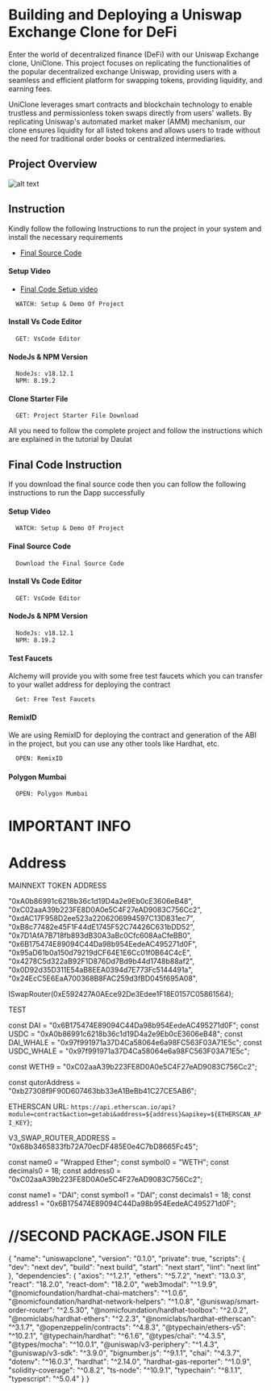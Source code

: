 
# Building and Deploying a Uniswap Exchange Clone for DeFi

Enter the world of decentralized finance (DeFi) with our Uniswap Exchange clone, UniClone. This project focuses on replicating the functionalities of the popular decentralized exchange Uniswap, providing users with a seamless and efficient platform for swapping tokens, providing liquidity, and earning fees.

UniClone leverages smart contracts and blockchain technology to enable trustless and permissionless token swaps directly from users' wallets. By replicating Uniswap's automated market maker (AMM) mechanism, our clone ensures liquidity for all listed tokens and allows users to trade without the need for traditional order books or centralized intermediaries.

## Project Overview

![alt text](https://www.daulathussain.com/wp-content/uploads/2023/04/Uniswap-clone.jpg)

## Instruction

Kindly follow the following Instructions to run the project in your system and install the necessary requirements


- [Final Source Code](https://www.theblockchaincoders.com/sourceCode/build-uniswap-dapp-project-source-code)

#### Setup Video
- [Final Code Setup video](https://youtu.be/NAuuGa_7oro?si=hHXzjfPR_mPQx78p)

```https://code.visualstudio.com/download
  WATCH: Setup & Demo Of Project
```

#### Install Vs Code Editor

```https://code.visualstudio.com/download
  GET: VsCode Editor
```

#### NodeJs & NPM Version

```https://nodejs.org/en/download
  NodeJs: v18.12.1
  NPM: 8.19.2
```

#### Clone Starter File

```https://github.com/daulathussain/Airdrop-Crypto-Starter-File
  GET: Project Starter File Download
```


All you need to follow the complete project and follow the instructions which are explained in the tutorial by Daulat

## Final Code Instruction

If you download the final source code then you can follow the following instructions to run the Dapp successfully

#### Setup Video

```https://code.visualstudio.com/download
  WATCH: Setup & Demo Of Project
```

#### Final Source Code

```https://www.theblockchaincoders.com/SourceCode
  Download the Final Source Code
```

#### Install Vs Code Editor

```https://code.visualstudio.com/download
  GET: VsCode Editor
```

#### NodeJs & NPM Version

```https://nodejs.org/en/download
  NodeJs: v18.12.1
  NPM: 8.19.2
```


#### Test Faucets

Alchemy will provide you with some free test faucets which you can transfer to your wallet address for deploying the contract

```https://www.alchemy.com/faucets
  Get: Free Test Faucets
```

#### RemixID

We are using RemixID for deploying the contract and generation of the ABI in the project, but you can use any other tools like Hardhat, etc.

```https://remix-project.org
  OPEN: RemixID
```

#### Polygon Mumbai

```https://mumbai.polygonscan.com/
  OPEN: Polygon Mumbai
```


# IMPORTANT INFO

# Address

MAINNEXT TOKEN ADDRESS

"0xA0b86991c6218b36c1d19D4a2e9Eb0cE3606eB48",
"0xC02aaA39b223FE8D0A0e5C4F27eAD9083C756Cc2",
"0xdAC17F958D2ee523a2206206994597C13D831ec7",
"0xB8c77482e45F1F44dE1745F52C74426C631bDD52",
"0x7D1AfA7B718fb893dB30A3aBc0Cfc608AaCfeBB0",
"0x6B175474E89094C44Da98b954EedeAC495271d0F",
"0x95aD61b0a150d79219dCF64E1E6Cc01f0B64C4cE",
"0x4278C5d322aB92F1D876Dd7Bd9b44d1748b88af2",
"0x0D92d35D311E54aB8EEA0394d7E773Fc5144491a",
"0x24EcC5E6EaA700368B8FAC259d3fBD045f695A08",

ISwapRouter(0xE592427A0AEce92De3Edee1F18E0157C05861564);

TEST

const DAI = "0x6B175474E89094C44Da98b954EedeAC495271d0F";
const USDC = "0xA0b86991c6218b36c1d19D4a2e9Eb0cE3606eB48";
const DAI_WHALE = "0x97f991971a37D4Ca58064e6a98FC563F03A71E5c";
const USDC_WHALE = "0x97f991971a37D4Ca58064e6a98FC563F03A71E5c";

const WETH9 = "0xC02aaA39b223FE8D0A0e5C4F27eAD9083C756Cc2";

const qutorAddress = "0xb27308f9F90D607463bb33eA1BeBb41C27CE5AB6";

ETHERSCAN URL: `https://api.etherscan.io/api?module=contract&action=getabi&address=${address}&apikey=${ETHERSCAN_API_KEY}`;

V3_SWAP_ROUTER_ADDRESS = "0x68b3465833fb72A70ecDF485E0e4C7bD8665Fc45";

const name0 = "Wrapped Ether";
const symbol0 = "WETH";
const decimals0 = 18;
const address0 = "0xC02aaA39b223FE8D0A0e5C4F27eAD9083C756Cc2";

const name1 = "DAI";
const symbol1 = "DAI";
const decimals1 = 18;
const address1 = "0x6B175474E89094C44Da98b954EedeAC495271d0F";

# //SECOND PACKAGE.JSON FILE

{
"name": "uniswapclone",
"version": "0.1.0",
"private": true,
"scripts": {
"dev": "next dev",
"build": "next build",
"start": "next start",
"lint": "next lint"
},
"dependencies": {
"axios": "^1.2.1",
"ethers": "^5.7.2",
"next": "13.0.3",
"react": "18.2.0",
"react-dom": "18.2.0",
"web3modal": "^1.9.9",
"@nomicfoundation/hardhat-chai-matchers": "^1.0.6",
"@nomicfoundation/hardhat-network-helpers": "^1.0.8",
"@uniswap/smart-order-router": "^2.5.30",
"@nomicfoundation/hardhat-toolbox": "^2.0.2",
"@nomiclabs/hardhat-ethers": "^2.2.3",
"@nomiclabs/hardhat-etherscan": "^3.1.7",
"@openzeppelin/contracts": "^4.8.3",
"@typechain/ethers-v5": "^10.2.1",
"@typechain/hardhat": "^6.1.6",
"@types/chai": "^4.3.5",
"@types/mocha": "^10.0.1",
"@uniswap/v3-periphery": "^1.4.3",
"@uniswap/v3-sdk": "^3.9.0",
"bignumber.js": "^9.1.1",
"chai": "^4.3.7",
"dotenv": "^16.0.3",
"hardhat": "^2.14.0",
"hardhat-gas-reporter": "^1.0.9",
"solidity-coverage": "^0.8.2",
"ts-node": "^10.9.1",
"typechain": "^8.1.1",
"typescript": "^5.0.4"
}
}





